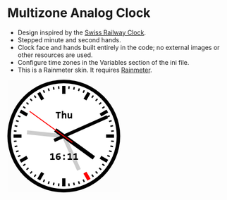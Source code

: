 # Multizone Analog Clock

* Design inspired by the [Swiss Railway Clock](https://en.wikipedia.org/wiki/Swiss_railway_clock).
* Stepped minute and second hands.
* Clock face and hands built entirely in the code; no external images or other resources are used.
* Configure time zones in the Variables section of the ini file.
* This is a Rainmeter skin. It requires [Rainmeter](https://www.rainmeter.net).

![screenshot](screenshot.png?raw=true)
